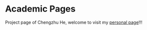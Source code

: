 # Academic Pages

Project page of Chengzhu He, welcome to visit my [personal page](https://chengzhuuwu.github.io/)!!!